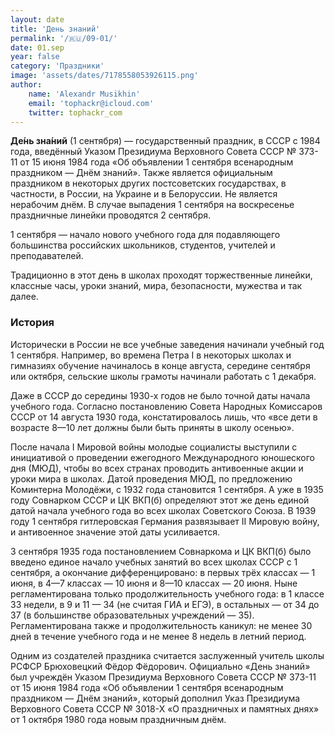 ```yaml
---
layout: date
title: 'День знаний'
permalink: '/🇷🇺/09-01/'
date: 01.sep
year: false
category: 'Праздники'
image: 'assets/dates/7178558053926115.png'
author:
    name: 'Alexandr Musikhin'
    email: 'tophackr@icloud.com'
    twitter: tophackr_com
---
```


**Де́нь зна́ний** (1 сентября) — государственный праздник, в СССР с 1984 года, введённый Указом Президиума Верховного Совета СССР № 373-11 от 15 июня 1984 года «Об объявлении 1 сентября всенародным праздником — Днём знаний». Также является официальным праздником в некоторых других постсоветских государствах, в частности, в России, на Украине и в Белоруссии. Не является нерабочим днём. В случае выпадения 1 сентября на воскресенье праздничные линейки проводятся 2 сентября.

1 сентября — начало нового учебного года для подавляющего большинства российских школьников, студентов, учителей и преподавателей.

Традиционно в этот день в школах проходят торжественные линейки, классные часы, уроки знаний, мира, безопасности, мужества и так далее.

### История
Исторически в России не все учебные заведения начинали учебный год 1 сентября. Например, во времена Петра I в некоторых школах и гимназиях обучение начиналось в конце августа, середине сентября или октября, сельские школы грамоты начинали работать с 1 декабря.

Даже в СССР до середины 1930-х годов не было точной даты начала учебного года. Согласно постановлению Совета Народных Комиссаров СССР от 14 августа 1930 года, констатировалось лишь, что «все дети в возрасте 8—10 лет должны были быть приняты в школу осенью».

После начала I Мировой войны молодые социалисты выступили с инициативой о проведении ежегодного Международного юношеского дня (МЮД), чтобы во всех странах проводить антивоенные акции и уроки мира в школах. Датой проведения МЮД, по предложению Коминтерна Молодёжи, с 1932 года становится 1 сентября. А уже в 1935 году Совнарком СССР и ЦК ВКП(б) определяют этот же день единой датой начала учебного года во всех школах Советского Союза. В 1939 году 1 сентября гитлеровская Германия развязывает II Мировую войну, и антивоенное значение этой даты усиливается. 

3 сентября 1935 года постановлением Совнаркома и ЦК ВКП(б) было введено единое начало учебных занятий во всех школах СССР с 1 сентября, а окончание дифференцировано: в первых трёх классах — 1 июня, в 4—7 классах — 10 июня и 8—10 классах — 20 июня. Ныне регламентирована только продолжительность учебного года: в 1 классе 33 недели, в 9 и 11 — 34 (не считая ГИА и ЕГЭ), в остальных — от 34 до 37 (в большинстве образовательных учреждений — 35). Регламентирована также и продолжительность каникул: не менее 30 дней в течение учебного года и не менее 8 недель в летний период.

Одним из создателей праздника считается заслуженный учитель школы РСФСР Брюховецкий Фёдор Фёдорович. Официально «День знаний» был учреждён Указом Президиума Верховного Совета СССР № 373-11 от 15 июня 1984 года «Об объявлении 1 сентября всенародным праздником — Днём знаний», который дополнил Указ Президиума Верховного Совета СССР № 3018-Х «О праздничных и памятных днях» от 1 октября 1980 года новым праздничным днём.
